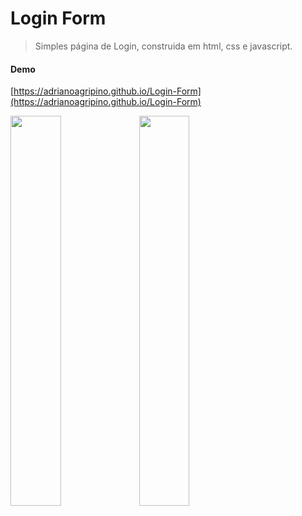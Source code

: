 # Login Form

> Simples página de Login, construida em html, css e javascript.

#### Demo

[https://adrianoagripino.github.io/Login-Form](https://adrianoagripino.github.io/Login-Form)

<img src="https://github.com/adrianoagripino/Login-Form/blob/master/screen_01.png" width="40%"> <img src="https://github.com/adrianoagripino/Login-Form/blob/master/screen_02.png" width="40%">
